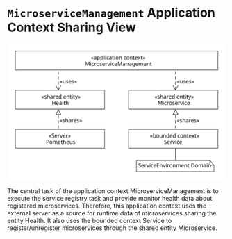 # **`MicroserviceManagement`** Application Context Sharing View

![Application Context Sharing View](../figures/microservice_management_sv.svg)

The central task of the application context MicroserviceManagement is to execute the service registry task and provide monitor health data about registered microservices. Therefore, this application context uses the external server as a source for runtime data of microservices sharing the entity Health. It also uses the bounded context Service to register/unregister microservices through the shared entity Microservice.